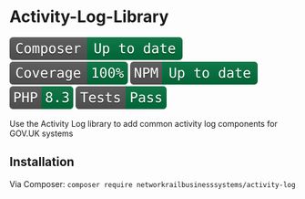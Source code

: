 # Activity-Log-Library

![Composer status](.github/composer.svg)
![Coverage status](.github/coverage.svg)
![NPM status](.github/npm.svg)
![PHP version](.github/php.svg)
![Tests status](.github/tests.svg)

Use the Activity Log library to add common activity log components for GOV.UK systems

## Installation
Via Composer: `composer require networkrailbusinesssystems/activity-log`
